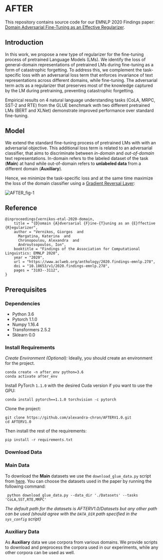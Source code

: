 # AFTER
This repository contains source code for our EMNLP 2020 Findings paper: [Domain Adversarial Fine-Tuning as an Effective Regularizer](https://arxiv.org/abs/2009.13366).

## Introduction
In this work, we propose a new type of regularizer for the fine-tuning process of pretrained Language Models (LMs). We identify the loss of general-domain representations of pretrained LMs during fine-tuning as a form of catastrophic forgetting. To address this, we complement the task-specific loss with an adversarial loss term that enforces invariance of text representations across different domains, while fine-tuning. The adversarial term acts as a regularizer that preserves most of the knowledge captured by the LM during pretraining, preventing catastrophic forgetting. 

Empirical results on 4 natural language understanding tasks (CoLA, MRPC, SST-2 and RTE) from the GLUE benchmark wιth two different pretrained LMs (BERT and XLNet) demonstrate improved performance over standard fine-tuning.

## Model
We extend the standard fine-tuning process of pretrained LMs with with an adversarial objective. This additional loss term is related to an adversarial classifier, that aims to discriminate between *in-domain* and *out-of-domain* text representations. In-domain refers to the labeled dataset of the task (**Main**) at hand while out-of-domain refers to **unlabeled data** from a different domain (**Auxiliary**). 

Hence, we minimize the task-specific loss and at the same time maximize the loss of the domain classifier using a [Gradient Reversal Layer](https://jmlr.org/papers/v17/15-239.html):

![AFTER_fig-1](https://user-images.githubusercontent.com/30960204/95763721-b88d2500-0caf-11eb-9220-c8d1df3b62ee.jpg)

## Reference
    @inproceedings{vernikos-etal-2020-domain,
        title = "{D}omain {A}dversarial {F}ine-{T}uning as an {E}ffective {R}egularizer",
        author = "Vernikos, Giorgos  and
          Margatina, Katerina  and
          Chronopoulou, Alexandra  and
          Androutsopoulos, Ion",
        booktitle = "Findings of the Association for Computational Linguistics: EMNLP 2020",
        year = "2020",
        url = "https://www.aclweb.org/anthology/2020.findings-emnlp.278",
        doi = "10.18653/v1/2020.findings-emnlp.278",
        pages = "3103--3112",
    }
    
## Prerequisites
### Dependencies
* Python 3.6
* Pytorch 1.1.0
* Numpy 1.16.4
* Transformers 2.5.2
* Sklearn 0.0
### Install Requirements
*Create Environment (Optional):* Ideally, you should create an environment for the project.

    conda create -n after_env python=3.6
    conda activate after_env
Install PyTorch `1.1.0` with the desired Cuda version if you want to use the GPU:

`conda install pytorch==1.1.0 torchvision -c pytorch`

Clone the project:

```
git clone https://github.com/alexandra-chron/AFTERV1.0.git
cd AFTERV1.0
```

Then install the rest of the requirements:

`pip install -r requirements.txt`

### Download Data
### Main Data
To download the **Main** datasets we use the `download_glue_data.py` script from [here](https://gist.github.com/W4ngatang/60c2bdb54d156a41194446737ce03e2e). You can choose the datasets used in the paper by running the following command:

` python download_glue_data.py --data_dir './Datasets' --tasks 'CoLA,SST,RTE,MRPC'`

*The default path for the datasets is AFTERV1.0/Datasets but any other path can be used (should agree with the `DATA_DIR` path specified in the `sys_config` script)*

### Auxiliary Data
As **Auxiliary** data we use corpora from various domains. We provide scripts to download and preprocess the corpora used in our experiments, while any other corpora can be used as well.


